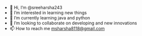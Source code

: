 - 👋 Hi, I’m @sreeharsha243
- 👀 I’m interested in learning new things 
- 🌱 I’m currently learning java and python
- 💞️ I’m looking to collaborate on developing and new innovations 
- 📫 How to reach me msharsha8118@gmail.com

<!---
sreeharsha243/sreeharsha243 is a ✨ special ✨ repository because its `README.md` (this file) appears on your GitHub profile.
You can click the Preview link to take a look at your changes.
--->

